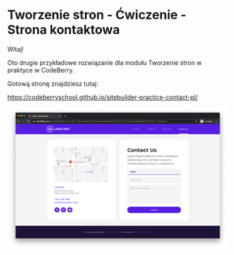# Tworzenie stron - Ćwiczenie - Strona kontaktowa

Witaj!

Oto drugie przykładowe rozwiązanie dla modułu Tworzenie stron w praktyce w CodeBerry.

Gotową stronę znajdziesz tutaj:

https://codeberryschool.github.io/sitebuilder-practice-contact-pl/

![Contact Showcase](assets/sitebuilder-practice-showcase-contact.png?raw=true "Contact Showcase")
